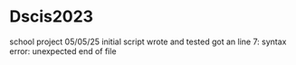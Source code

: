 # Dscis2023
school project
05/05/25 initial script wrote and tested got an line 7: syntax error: unexpected end of file
